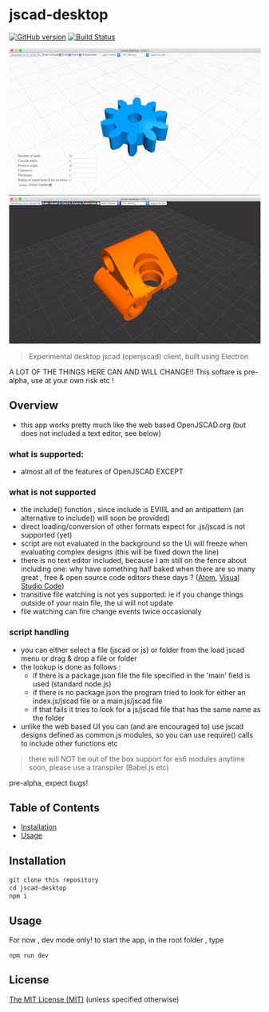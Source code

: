 # jscad-desktop

[![GitHub version](https://badge.fury.io/gh/jscad%2Fdesktop.svg)](https://badge.fury.io/gh/jscad%2Fdesktop)
[![Build Status](https://travis-ci.org/jscad/desktop.svg)](https://travis-ci.org/jscad/desktop)

![light ui](./docs/jscad-desktop-light.jpg)
![dark ui](./docs/jscad-desktop-dark.jpg)


> Experimental desktop jscad (openjscad) client, built using Electron

A LOT OF THE THINGS HERE CAN AND WILL CHANGE!! This softare is pre-alpha, use at your own risk etc !

## Overview

- this app works pretty much like the web based OpenJSCAD.org
(but does not included a text editor, see below)

### what is supported:
 * almost all of the features of OpenJSCAD EXCEPT 

### what is not supported
  - the include() function , since include is EVIIIL and an antipattern
(an alternative to include() will soon be provided)
  - direct loading/conversion of other formats expect for .js/jscad is not supported (yet)
  - script are not evaluated in the background so the Ui will freeze when evaluating complex designs (this will be fixed
  down the line)
  - there is no text editor included, because I am still on the fence about including one: why have something half baked when there are so many great , free & open source code editors these days ? ([Atom](https://atom.io/), [Visual Studio Code](https://code.visualstudio.com/))
  - transitive file watching is not yes supported: ie if you change things outside of your main file, the ui will not update
  - file watching can fire change events twice occasionaly

### script handling
 * you can either select a file (jscad or js) or folder from the load jscad menu or drag & drop a file or folder
  * the lookup is done as follows : 
    - if there is a package.json file the file specified in the 'main' field is used (standard node.js)
    - if there is no package.json the program tried to look for either an index.js/jscad file or a main.js/jscad file
    - if that fails it tries to look for a js/jscad file that has the same name as the folder
 *  unlike the web based UI you can (and are encouraged to) use jscad designs defined as common.js modules, so you can use
 require() calls to include other functions etc

 > there will NOT be out of the box support for es6 modules anytime soon, please use a transpiler (Babel.js etc)

pre-alpha, expect bugs! 

## Table of Contents

- [Installation](#installation)
- [Usage](#usage)

## Installation

```
git clone this repository
cd jscad-desktop
npm i
```

## Usage

For now , dev mode only! 
to start the app, in the root folder , type
```
npm run dev
```

## License

[The MIT License (MIT)](./LICENSE)
(unless specified otherwise)
